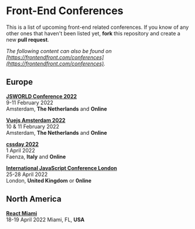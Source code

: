 # Front-End Conferences

This is a list of upcoming front-end related conferences. If you know of any other ones that haven't been listed yet, **fork** this repository and create a new **pull request**.

*The following content can also be found on [https://frontendfront.com/conferences](https://frontendfront.com/conferences).*

## Europe

[**JSWORLD Conference 2022**](https://jsworldconference.com?ref=frontendfront)  
9-11 February 2022  
Amsterdam, **The Netherlands** and **Online**

[**Vuejs Amsterdam 2022**](https://vuejs.amsterdam?ref=frontendfront)  
10 & 11 February 2022  
Amsterdam, **The Netherlands** and **Online**

[**cssday 2022**](https://cssday.it)  
1 April 2022  
Faenza, **Italy** and **Online**

[**International JavaScript Conference London**](https://javascript-conference.com/london/)  
25-28 April 2022  
London, **United Kingdom** or **0nline**

## North America

[**React Miami**](https://www.reactmiami.com/)  
18-19 April 2022
Miami, FL, **USA**
